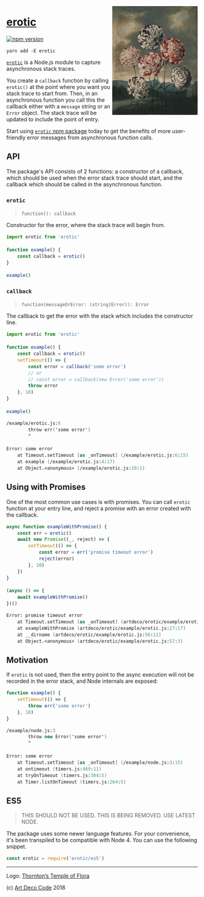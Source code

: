 <a href="https://artdeco.bz/erotic"><img align="right" src="./logo.jpg" width="225" alt="Erotic" />

# erotic</a>

[![npm version](https://badge.fury.io/js/erotic.svg)](https://badge.fury.io/js/erotic)

```
yarn add -E erotic
```

[`erotic`][1] is a Node.js module to capture asynchronous stack traces.

You create a `callback` function by calling `erotic()` at the point where you
want you stack trace to start from. Then, in an asynchronous function you call
this the callback either with a `message` string or an `Error` object. The stack
trace will be updated to include the point of entry.

Start using [`erotic` npm package][1] today to get the benefits of more
user-friendly error messages from asynchronous function calls.

## API

The package's API consists of 2 functions: a constructor of a callback, which
should be used when the error stack trace should start, and the callback
which should be called in the asynchronous function.

### `erotic`

> `function(): callback`

Constructor for the error, where the stack trace will begin from.

```js
import erotic from 'erotic'

function example() {
    const callback = erotic()
}

example()
```

### `callback`

> `function(messageOrError: (string|Error)): Error`

The callback to get the error with the stack which includes the constructor
line.

```js
import erotic from 'erotic'

function example() {
    const callback = erotic()
    setTimeout(() => {
        const error = callback('some error')
        // or
        // const error = callback(new Error('some error'))
        throw error
    }, 10)
}

example()
```

```fs
/example/erotic.js:6
        throw err('some error')
        ^

Error: some error
    at Timeout.setTimeout [as _onTimeout] (/example/erotic.js:6:15)
    at example (/example/erotic.js:4:17)
    at Object.<anonymous> (/example/erotic.js:10:1)
```

## Using with Promises

One of the most common use cases is with promises. You can call `erotic`
function at your entry line, and reject a promise with an error created with
the callback.

```js
async function exampleWithPromise() {
    const err = erotic()
    await new Promise((_, reject) => {
        setTimeout(() => {
            const error = err('promise timeout error')
            reject(error)
        }, 10)
    })
}

(async () => {
    await exampleWithPromise()
})()
```

```fs
Error: promise timeout error
    at Timeout.setTimeout [as _onTimeout] (artdeco/erotic/example/erotic.js:30:27)
    at exampleWithPromise (artdeco/erotic/example/erotic.js:27:17)
    at __dirname (artdeco/erotic/example/erotic.js:56:11)
    at Object.<anonymous> (artdeco/erotic/example/erotic.js:57:3)
```

## Motivation

If `erotic` is not used, then the entry point to the async execution will not be
recorded in the error stack, and Node internals are exposed:

```js
function example() {
    setTimeout(() => {
        throw err('some error')
    }, 10)
}
```

```fs
/example/node.js:3
        throw new Error('some error')
        ^

Error: some error
    at Timeout.setTimeout [as _onTimeout] (/example/node.js:3:15)
    at ontimeout (timers.js:469:11)
    at tryOnTimeout (timers.js:304:5)
    at Timer.listOnTimeout (timers.js:264:5)
```

## ES5

> THIS SHOULD NOT BE USED. THIS IS BEING REMOVED. USE LATEST NODE.

The package uses some newer language features. For your convenience, it's been
transpiled to be compatible with Node 4. You can use the following snippet.

```js
const erotic = require('erotic/es5')
```

---


Logo: [Thornton’s Temple of Flora][2]

(c) [Art Deco Code][3] 2018

[1]: https://npmjs.org/packages/erotic
[2]: https://publicdomainreview.org/2015/03/11/sex-and-science-in-robert-thorntons-temple-of-flora/
[3]: https://artdeco.bz
